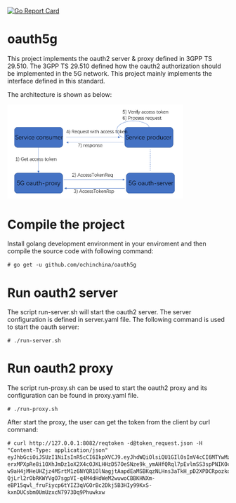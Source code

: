 [![Go Report Card](https://goreportcard.com/badge/github.com/ochinchina/oauth5g)](https://goreportcard.com/report/github.com/ochinchina/oauth5g)
# oauth5g

This project implements the oauth2 server & proxy defined in 3GPP TS 29.510. The 3GPP TS 29.510 defined how the oauth2 authorization should be implemented in the 5G network. This project mainly implements the interface defined in this standard.

The architecture is shown as below:

<img src="https://github.com/ochinchina/oauth5g/blob/master/5g-oauth-architecture.png" width="400x200">

# Compile the project

Install golang development environment in your enviroment and then compile the source code with following command:

```shell
# go get -u github.com/ochinchina/oauth5g
```

# Run oauth2 server

The script run-server.sh will start the oauth2 server. The server configuration is defined in server.yaml file. The following command is used to start the oauth server:

```shell
# ./run-server.sh
```

# Run oauth2 proxy

The script run-proxy.sh can be used to start the oauth2 proxy and its configuration can be found in proxy.yaml file.

```shell
# ./run-proxy.sh
```

After start the proxy, the user can get the token from the client by curl command:

```shell
# curl http://127.0.0.1:8082/reqtoken -d@token_request.json -H "Content-Type: application/json"
eyJhbGciOiJSUzI1NiIsInR5cCI6IkpXVCJ9.eyJhdWQiOlsiQU1GIl0sImV4cCI6MTYwMzU0ODcwNywiaXNzIjoiNjg4ZDc1MGMtMTQzYy0xMWViLWFlMmUtNmZlMjZhOGVkODc4Iiwic3ViIjoiTE1GLTEiLCJzY29wZSI6Im5hbWYtY29tbSJ9.fI3cNo4ahxRYQGwapIDo50g-erxMPXpRe8i1OXhJmDz1oX2X4cOJKLHHzD57OeSNze9k_ymAHfQRql7pEvlmSS3spPNIKOcJ09sylX9kl1xv3wu7WvIDFrS9RitFkIVfX_GznKwYvQXy-w9aH4jMHeUHZjz4MSrtM1z6NYQR1OlNagjtAapdEaMSBKqzNLHns3aTkH_pD2XPDCRpozkq7FtMA-QjLrl2rObRKWYVgO7sgpVI-q4M4dHdWeM2wuwoCBBKHNXm-eBP15qwl_fruFiycp6tYIZ3qVGOrBc2Dkj5B3HIy99KxS-kxnDUCsbm0UmUzxcN7973Dq9Phuwkxw
```

